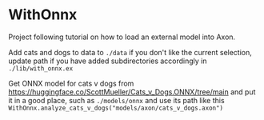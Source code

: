 # WithOnnx
Project following tutorial on how to load an external model into Axon.

Add cats and dogs to data to `./data` if you don't like the current selection, update path if you have added subdirectories accordingly in `./lib/with_onnx.ex`

Get ONNX model for cats v dogs from https://huggingface.co/ScottMueller/Cats_v_Dogs.ONNX/tree/main and put it in a 
good place, such as `./models/onnx` and use its path like this 
`WithOnnx.analyze_cats_v_dogs("models/axon/cats_v_dogs.axon")`
